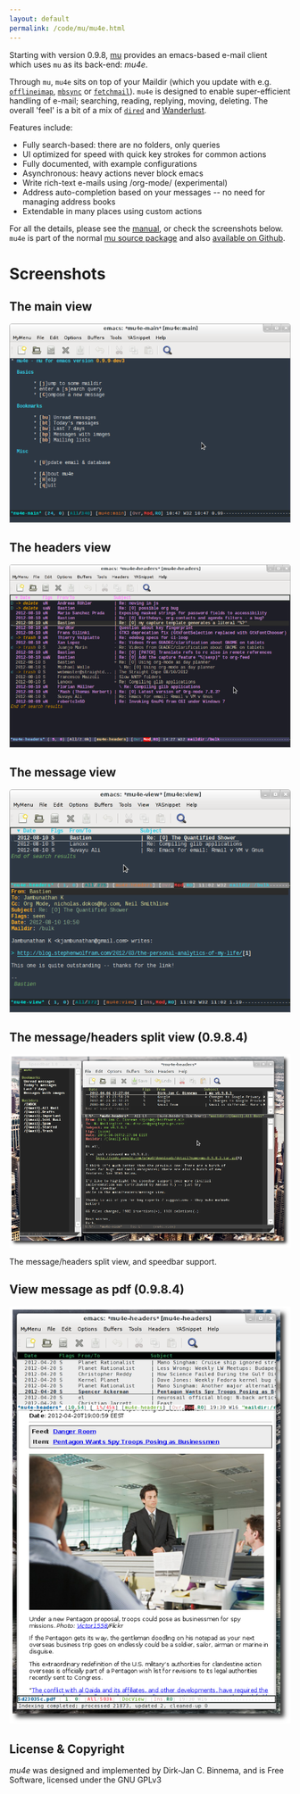 ```yaml
---
layout: default
permalink: /code/mu/mu4e.html
---
```


Starting with version 0.9.8, [mu](http://www.djcbsoftware.nl/code/mu)
provides an emacs-based e-mail client which uses `mu` as its back-end:
*mu4e*.

Through `mu`, `mu4e` sits on top of your Maildir (which you update
with e.g. [`offlineimap`](http://offlineimap.org/),
[`mbsync`](http://isync.sourceforge.net) or
[`fetchmail`](http://www.fetchmail.info/)). `mu4e` is designed to
enable super-efficient handling of e-mail; searching, reading,
replying, moving, deleting. The overall 'feel' is a bit of a mix of
[`dired`](http://www.gnu.org/software/emacs/manual/html_node/emacs/Dired.html)
and [Wanderlust](http://www.gohome.org/wl/).

Features include:

   - Fully search-based: there are no folders, only queries
   - UI optimized for speed with quick key strokes for common actions
   - Fully documented, with example configurations
   - Asynchronous: heavy actions never block emacs
   - Write rich-text e-mails using /org-mode/ (experimental)
   - Address auto-completion based on your messages -- no need for
     managing address books
   - Extendable in many places using custom actions

For all the details, please see the [manual](mu4e/), or
check the screenshots below. `mu4e` is part of the normal
[mu source package](http://code.google.com/p/mu0/downloads/list) and
also [available on Github](https://github.com/djcb/mu).

# Screenshots

## The main view
<img src="mu4e-1.png">

## The headers view
<img src="mu4e-2.png">

## The message view
<img src="mu4e-3.png">

## The message/headers split view (0.9.8.4)

<img src="mu4e-splitview.png">

The message/headers split view, and speedbar support.

## View message as pdf (0.9.8.4)

<img src="mu4egraph.png">

## License & Copyright

*mu4e* was designed and implemented by Dirk-Jan C. Binnema, and is
Free Software, licensed under the GNU GPLv3
